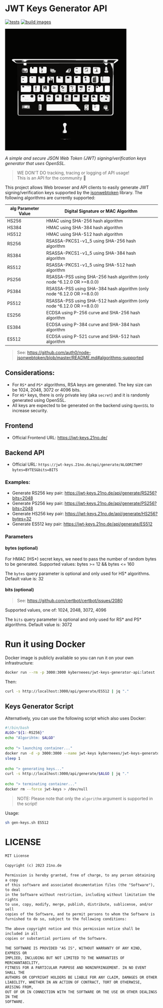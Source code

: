 # JWT Keys Generator API
[![tests](https://github.com/BackendStack21/jwt-keys-generator-api/actions/workflows/tests.yaml/badge.svg)](https://github.com/BackendStack21/jwt-keys-generator-api/actions/workflows/tests.yaml)
[![build images](https://github.com/BackendStack21/jwt-keys-generator-api/actions/workflows/build_images.yaml/badge.svg?branch=main)](https://github.com/BackendStack21/jwt-keys-generator-api/actions/workflows/build_images.yaml)

<img src="logo.svg" width="400">  

*A simple and secure JSON Web Token (JWT) signing/verification keys generator that uses OpenSSL.*
> WE DON'T DO tracking, tracing or logging of API usage!  
> This is an API for the community 💚 

This project allows Web browser and API clients to easily generate JWT signing/verification keys supported by the [jsonwebtoken](https://github.com/auth0/node-jsonwebtoken) library. The following algorithms are currently supported:

| alg Parameter Value | Digital Signature or MAC Algorithm                                     |
|---------------------|------------------------------------------------------------------------|
| HS256               | HMAC using SHA-256 hash algorithm                                      |
| HS384               | HMAC using SHA-384 hash algorithm                                      |
| HS512               | HMAC using SHA-512 hash algorithm                                      |
| RS256               | RSASSA-PKCS1-v1_5 using SHA-256 hash algorithm                         |
| RS384               | RSASSA-PKCS1-v1_5 using SHA-384 hash algorithm                         |
| RS512               | RSASSA-PKCS1-v1_5 using SHA-512 hash algorithm                         |
| PS256               | RSASSA-PSS using SHA-256 hash algorithm (only node ^6.12.0 OR >=8.0.0) |
| PS384               | RSASSA-PSS using SHA-384 hash algorithm (only node ^6.12.0 OR >=8.0.0) |
| PS512               | RSASSA-PSS using SHA-512 hash algorithm (only node ^6.12.0 OR >=8.0.0) |
| ES256               | ECDSA using P-256 curve and SHA-256 hash algorithm                     |
| ES384               | ECDSA using P-384 curve and SHA-384 hash algorithm                     |
| ES512               | ECDSA using P-521 curve and SHA-512 hash algorithm                     |

> See: https://github.com/auth0/node-jsonwebtoken/blob/master/README.md#algorithms-supported

## Considerations:
* For `RS*` and `PS*` algorithms, RSA keys are generated. The key size can be 1024, 2048, 3072 or 4096 bits. 
* For `HS*` keys, there is only private key (aka `secret`) and it is randomly generated using OpenSSL. 
* All keys are expected to be generated on the backend using `OpenSSL` to increase security. 

## Frontend 
- Official Frontend URL: https://jwt-keys.21no.de/

## Backend API
- Official URL: `https://jwt-keys.21no.de/api/generate/ALGORITHM?bytes=BYTES&bits=BITS`

### Examples:
- Generate RS256 key pair: https://jwt-keys.21no.de/api/generate/RS256?bits=2048
- Generate PS256 key pair: https://jwt-keys.21no.de/api/generate/PS256?bits=2048
- Generate HS256 key pair: https://jwt-keys.21no.de/api/generate/HS256?bytes=32
- Generate ES512 key pair: https://jwt-keys.21no.de/api/generate/ES512

### Parameters
#### bytes (optional)
For HMAC (HS*) secret keys, we need to pass the number of random bytes to be generated. 
Supported values: bytes >= 12 && bytes <= 160

The `bytes` query parameter is optional and only used for HS* algorithms. Default value is: 32

#### bits (optional)
> See: https://github.com/certbot/certbot/issues/2080  

Supported values, one of: 1024, 2048, 3072, 4096

The `bits` query parameter is optional and only used for RS* and PS* algorithms. Default value is: 3072

# Run it using Docker
Docker image is publicly available so you can run it on your own infrastructure:
```bash
docker run --rm -p 3000:3000 kyberneees/jwt-keys-generator-api:latest
```
Then:
```bash
curl -s http://localhost:3000/api/generate/ES512 | jq "."
```

## Keys Generator Script 
Alternatively, you can use the following script which also uses Docker:
```bash
#!/bin/bash
ALGO="${1:-RS256}"
echo "Algorihtm: $ALGO"

echo "> launching container..."
docker run -d -p 3000:3000 --name jwt-keys kyberneees/jwt-keys-generator-api > /dev/null
sleep 1

echo "> generating keys..."
curl -s http://localhost:3000/api/generate/$ALGO | jq "."

echo "> terminating container..."
docker rm --force jwt-keys > /dev/null
```
> NOTE: Please note that only the `algorithm` argument is supported in the script!

Usage: 
```bash
sh gen-keys.sh ES512
```

# LICENSE

```
MIT License

Copyright (c) 2023 21no.de

Permission is hereby granted, free of charge, to any person obtaining a copy
of this software and associated documentation files (the "Software"), to deal
in the Software without restriction, including without limitation the rights
to use, copy, modify, merge, publish, distribute, sublicense, and/or sell
copies of the Software, and to permit persons to whom the Software is
furnished to do so, subject to the following conditions:

The above copyright notice and this permission notice shall be included in all
copies or substantial portions of the Software.

THE SOFTWARE IS PROVIDED "AS IS", WITHOUT WARRANTY OF ANY KIND, EXPRESS OR
IMPLIED, INCLUDING BUT NOT LIMITED TO THE WARRANTIES OF MERCHANTABILITY,
FITNESS FOR A PARTICULAR PURPOSE AND NONINFRINGEMENT. IN NO EVENT SHALL THE
AUTHORS OR COPYRIGHT HOLDERS BE LIABLE FOR ANY CLAIM, DAMAGES OR OTHER
LIABILITY, WHETHER IN AN ACTION OF CONTRACT, TORT OR OTHERWISE, ARISING FROM,
OUT OF OR IN CONNECTION WITH THE SOFTWARE OR THE USE OR OTHER DEALINGS IN THE
SOFTWARE.
```